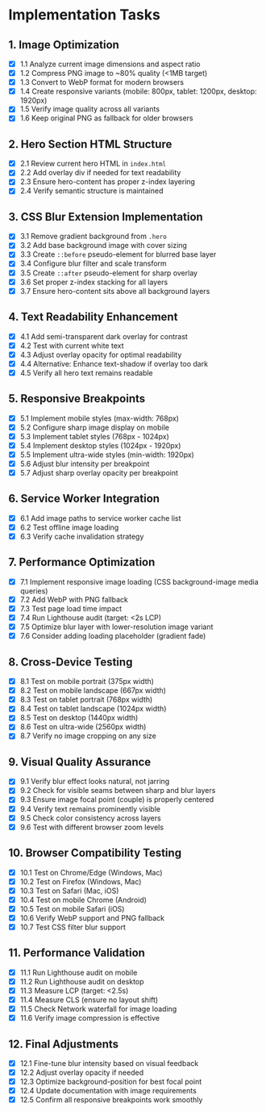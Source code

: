 # Implementation Tasks

## 1. Image Optimization
- [x] 1.1 Analyze current image dimensions and aspect ratio
- [x] 1.2 Compress PNG image to ~80% quality (<1MB target)
- [x] 1.3 Convert to WebP format for modern browsers
- [x] 1.4 Create responsive variants (mobile: 800px, tablet: 1200px, desktop: 1920px)
- [x] 1.5 Verify image quality across all variants
- [x] 1.6 Keep original PNG as fallback for older browsers

## 2. Hero Section HTML Structure
- [x] 2.1 Review current hero HTML in `index.html`
- [x] 2.2 Add overlay div if needed for text readability
- [x] 2.3 Ensure hero-content has proper z-index layering
- [x] 2.4 Verify semantic structure is maintained

## 3. CSS Blur Extension Implementation
- [x] 3.1 Remove gradient background from `.hero`
- [x] 3.2 Add base background image with cover sizing
- [x] 3.3 Create `::before` pseudo-element for blurred base layer
- [x] 3.4 Configure blur filter and scale transform
- [x] 3.5 Create `::after` pseudo-element for sharp overlay
- [x] 3.6 Set proper z-index stacking for all layers
- [x] 3.7 Ensure hero-content sits above all background layers

## 4. Text Readability Enhancement
- [x] 4.1 Add semi-transparent dark overlay for contrast
- [x] 4.2 Test with current white text
- [x] 4.3 Adjust overlay opacity for optimal readability
- [x] 4.4 Alternative: Enhance text-shadow if overlay too dark
- [x] 4.5 Verify all hero text remains readable

## 5. Responsive Breakpoints
- [x] 5.1 Implement mobile styles (max-width: 768px)
- [x] 5.2 Configure sharp image display on mobile
- [x] 5.3 Implement tablet styles (768px - 1024px)
- [x] 5.4 Implement desktop styles (1024px - 1920px)
- [x] 5.5 Implement ultra-wide styles (min-width: 1920px)
- [x] 5.6 Adjust blur intensity per breakpoint
- [x] 5.7 Adjust sharp overlay opacity per breakpoint

## 6. Service Worker Integration
- [x] 6.1 Add image paths to service worker cache list
- [x] 6.2 Test offline image loading
- [x] 6.3 Verify cache invalidation strategy

## 7. Performance Optimization
- [x] 7.1 Implement responsive image loading (CSS background-image media queries)
- [x] 7.2 Add WebP with PNG fallback
- [x] 7.3 Test page load time impact
- [x] 7.4 Run Lighthouse audit (target: <2s LCP)
- [x] 7.5 Optimize blur layer with lower-resolution image variant
- [x] 7.6 Consider adding loading placeholder (gradient fade)

## 8. Cross-Device Testing
- [x] 8.1 Test on mobile portrait (375px width)
- [x] 8.2 Test on mobile landscape (667px width)
- [x] 8.3 Test on tablet portrait (768px width)
- [x] 8.4 Test on tablet landscape (1024px width)
- [x] 8.5 Test on desktop (1440px width)
- [x] 8.6 Test on ultra-wide (2560px width)
- [x] 8.7 Verify no image cropping on any size

## 9. Visual Quality Assurance
- [x] 9.1 Verify blur effect looks natural, not jarring
- [x] 9.2 Check for visible seams between sharp and blur layers
- [x] 9.3 Ensure image focal point (couple) is properly centered
- [x] 9.4 Verify text remains prominently visible
- [x] 9.5 Check color consistency across layers
- [x] 9.6 Test with different browser zoom levels

## 10. Browser Compatibility Testing
- [x] 10.1 Test on Chrome/Edge (Windows, Mac)
- [x] 10.2 Test on Firefox (Windows, Mac)
- [x] 10.3 Test on Safari (Mac, iOS)
- [x] 10.4 Test on mobile Chrome (Android)
- [x] 10.5 Test on mobile Safari (iOS)
- [x] 10.6 Verify WebP support and PNG fallback
- [x] 10.7 Test CSS filter blur support

## 11. Performance Validation
- [x] 11.1 Run Lighthouse audit on mobile
- [x] 11.2 Run Lighthouse audit on desktop
- [x] 11.3 Measure LCP (target: <2.5s)
- [x] 11.4 Measure CLS (ensure no layout shift)
- [x] 11.5 Check Network waterfall for image loading
- [x] 11.6 Verify image compression is effective

## 12. Final Adjustments
- [x] 12.1 Fine-tune blur intensity based on visual feedback
- [x] 12.2 Adjust overlay opacity if needed
- [x] 12.3 Optimize background-position for best focal point
- [x] 12.4 Update documentation with image requirements
- [x] 12.5 Confirm all responsive breakpoints work smoothly
